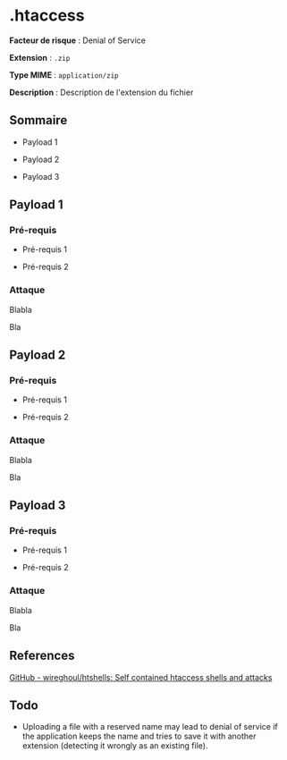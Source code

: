 # .htaccess

**Facteur de risque** : Denial of Service

**Extension** : `.zip`

**Type MIME** : `application/zip`

**Description** : Description de l'extension du fichier

## Sommaire

- Payload 1

- Payload 2

- Payload 3

## Payload 1

### Pré-requis

- Pré-requis 1

- Pré-requis 2

### Attaque

Blabla

Bla

## Payload 2

### Pré-requis

- Pré-requis 1

- Pré-requis 2

### Attaque

Blabla

Bla

## Payload 3

### Pré-requis

- Pré-requis 1

- Pré-requis 2

### Attaque

Blabla

Bla

## References

[GitHub - wireghoul/htshells: Self contained htaccess shells and attacks](https://github.com/wireghoul/htshells)

## Todo

- Uploading a file with a reserved name may lead to denial
  of service if the application keeps the name and tries to save it
  with another extension (detecting it wrongly as an existing file).
